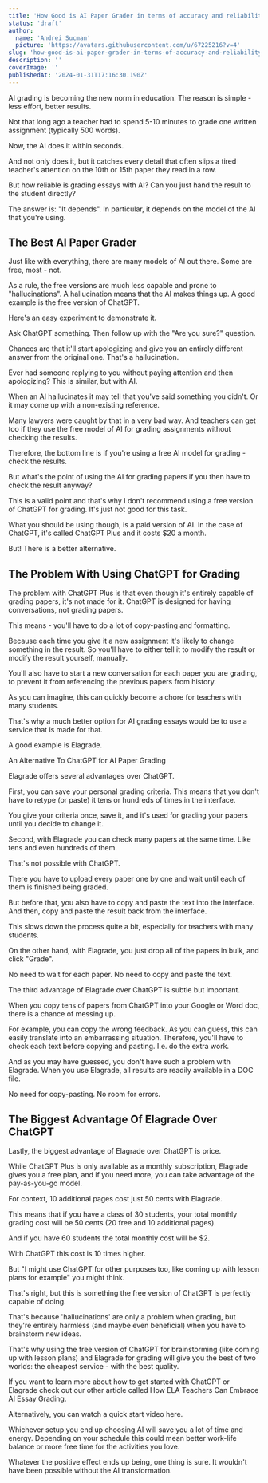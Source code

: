 ```yaml
---
title: 'How Good is AI Paper Grader in terms of accuracy and reliability?'
status: 'draft'
author:
  name: 'Andrei Sucman'
  picture: 'https://avatars.githubusercontent.com/u/67225216?v=4'
slug: 'how-good-is-ai-paper-grader-in-terms-of-accuracy-and-reliability'
description: ''
coverImage: ''
publishedAt: '2024-01-31T17:16:30.190Z'
---
```


AI grading is becoming the new norm in education. The reason is simple - less effort, better results.

Not that long ago a teacher had to spend 5-10 minutes to grade one written assignment (typically 500 words). 

Now, the AI does it within seconds.

And not only does it, but it catches every detail that often slips a tired teacher's attention on the 10th or 15th paper they read in a row.

But how reliable is grading essays with AI? Can you just hand the result to the student directly?

The answer is: "It depends". In particular, it depends on the model of the AI that you're using.

## The Best AI Paper Grader

Just like with everything, there are many models of AI out there. Some are free, most - not. 

As a rule, the free versions are much less capable and prone to "hallucinations". A hallucination means that the AI makes things up. A good example is the free version of ChatGPT. 

Here's an easy experiment to demonstrate it. 

Ask ChatGPT something. Then follow up with the "Are you sure?" question. 

Chances are that it'll start apologizing and give you an entirely different answer from the original one. That's a hallucination. 

Ever had someone replying to you without paying attention and then apologizing? This is similar, but with AI.

When an AI hallucinates it may tell that you've said something you didn't. Or it may come up with a non-existing reference.

Many lawyers were caught by that in a very bad way. And teachers can get too if they use the free model of AI for grading assignments without checking the results.

Therefore, the bottom line is if you're using a free AI model for grading - check the results.

But what's the point of using the AI for grading papers if you then have to check the result anyway? 

This is a valid point and that's why I don't recommend using a free version of ChatGPT for grading. It's just not good for this task. 

What you should be using though, is a paid version of AI. In the case of ChatGPT, it's called ChatGPT Plus and it costs $20 a month. 

But! There is a better alternative.

## The Problem With Using ChatGPT for Grading

The problem with ChatGPT Plus is that even though it's entirely capable of grading papers, it's not made for it. ChatGPT is designed for having conversations, not grading papers.

This means - you'll have to do a lot of copy-pasting and formatting. 

Because each time you give it a new assignment it's likely to change something in the result. So you'll have to either tell it to modify the result or modify the result yourself, manually.

You'll also have to start a new conversation for each paper you are grading, to prevent it from referencing the previous papers from history.

As you can imagine, this can quickly become a chore for teachers with many students.

That's why a much better option for AI grading essays would be to use a service that is made for that. 

A good example is Elagrade.

An Alternative To ChatGPT for AI Paper Grading

Elagrade offers several advantages over ChatGPT. 

First, you can save your personal grading criteria. This means that you don't have to retype (or paste) it tens or hundreds of times in the interface. 

You give your criteria once, save it, and it's used for grading your papers until you decide to change it.

Second, with Elagrade you can check many papers at the same time. Like tens and even hundreds of them. 

That's not possible with ChatGPT. 

There you have to upload every paper one by one and wait until each of them is finished being graded. 

But before that, you also have to copy and paste the text into the interface. And then, copy and paste the result back from the interface. 

This slows down the process quite a bit, especially for teachers with many students.

On the other hand, with Elagrade, you just drop all of the papers in bulk, and click "Grade". 

No need to wait for each paper. No need to copy and paste the text.

The third advantage of Elagrade over ChatGPT is subtle but important. 

When you copy tens of papers from ChatGPT into your Google or Word doc, there is a chance of messing up. 

For example, you can copy the wrong feedback. As you can guess, this can easily translate into an embarrassing situation. Therefore, you'll have to check each text before copying and pasting. I.e. do the extra work.

And as you may have guessed, you don't have such a problem with Elagrade. When you use Elagrade, all results are readily available in a DOC file. 

No need for copy-pasting. No room for errors.

## The Biggest Advantage Of Elagrade Over ChatGPT

Lastly, the biggest advantage of Elagrade over ChatGPT is price. 

While ChatGPT Plus is only available as a monthly subscription, Elagrade gives you a free plan, and if you need more, you can take advantage of the pay-as-you-go model.

For context, 10 additional pages cost just 50 cents with Elagrade. 

This means that if you have a class of 30 students, your total monthly grading cost will be 50 cents (20 free and 10 additional pages).

And if you have 60 students the total monthly cost will be $2.

With ChatGPT this cost is 10 times higher.

But "I might use ChatGPT for other purposes too, like coming up with lesson plans for example" you might think. 

That's right, but this is something the free version of ChatGPT is perfectly capable of doing. 

That's because 'hallucinations' are only a problem when grading, but they're entirely harmless (and maybe even beneficial) when you have to brainstorm new ideas.

That's why using the free version of ChatGPT for brainstorming (like coming up with lesson plans) and Elagrade for grading will give you the best of two worlds: the cheapest service - with the best quality.

If you want to learn more about how to get started with ChatGPT or Elagrade check out our other article called How ELA Teachers Can Embrace AI Essay Grading.

Alternatively, you can watch a quick start video here.

Whichever setup you end up choosing AI will save you a lot of time and energy. Depending on your schedule this could mean better work-life balance or more free time for the activities you love.

Whatever the positive effect ends up being, one thing is sure. It wouldn't have been possible without the AI transformation.